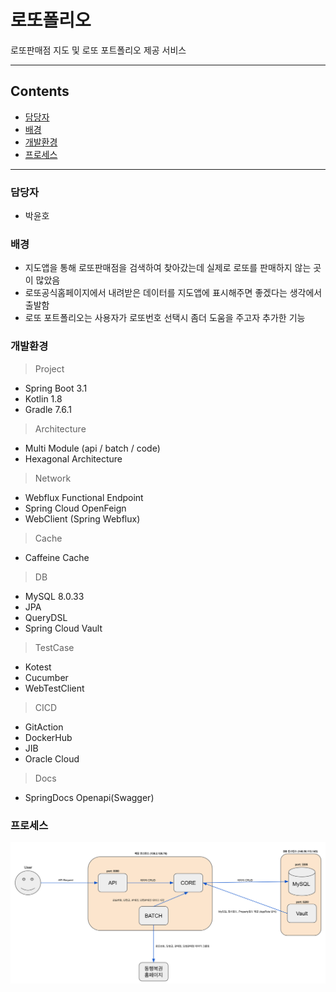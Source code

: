 # 로또폴리오
로또판매점 지도 및 로또 포트폴리오 제공 서비스

---

## Contents

 * [담당자](#담당자)
 * [배경](#배경)
 * [개발환경](#개발환경)
 * [프로세스](#프로세스)

---

### 담당자

 * 박윤호


### 배경

 * 지도앱을 통해 로또판매점을 검색하여 찾아갔는데 실제로 로또를 판매하지 않는 곳이 많았음
 * 로또공식홈페이지에서 내려받은 데이터를 지도앱에 표시해주면 좋겠다는 생각에서 출발함
 * 로또 포트폴리오는 사용자가 로또번호 선택시 좀더 도움을 주고자 추가한 기능

### 개발환경

> Project
 * Spring Boot 3.1
 * Kotlin 1.8
 * Gradle 7.6.1
> Architecture
 * Multi Module (api / batch / code)
 * Hexagonal Architecture
> Network
 * Webflux Functional Endpoint
 * Spring Cloud OpenFeign
 * WebClient (Spring Webflux)
> Cache
 * Caffeine Cache
> DB
 * MySQL 8.0.33
 * JPA
 * QueryDSL
 * Spring Cloud Vault
> TestCase
 * Kotest
 * Cucumber
 * WebTestClient
> CICD
 * GitAction
 * DockerHub
 * JIB
 * Oracle Cloud
> Docs
 * SpringDocs Openapi(Swagger)

### 프로세스

![img.png](process.png)
